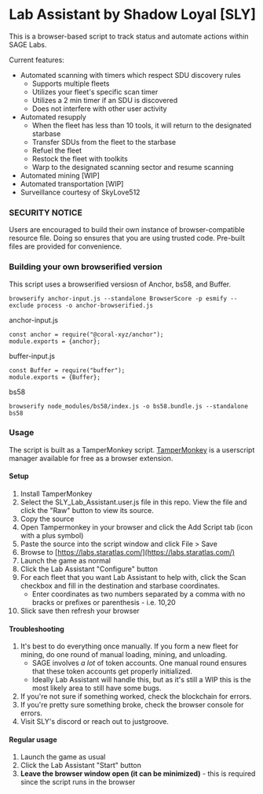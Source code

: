 # Lab Assistant by Shadow Loyal [SLY]
This is a browser-based script to track status and automate actions within SAGE Labs.

Current features:
* Automated scanning with timers which respect SDU discovery rules
  * Supports multiple fleets
  * Utilizes your fleet's specific scan timer
  * Utilizes a 2 min timer if an SDU is discovered
  * Does not interfere with other user activity
* Automated resupply
  * When the fleet has less than 10 tools, it will return to the designated starbase
  * Transfer SDUs from the fleet to the starbase
  * Refuel the fleet
  * Restock the fleet with toolkits
  * Warp to the designated scanning sector and resume scanning
* Automated mining [WIP]
* Automated transportation [WIP]
* Surveillance courtesy of SkyLove512

### SECURITY NOTICE
Users are encouraged to build their own instance of browser-compatible resource file. Doing so ensures that you are using trusted code. Pre-built files are provided for convenience. 

### Building your own browserified version
This script uses a browserified versiosn of Anchor, bs58, and Buffer. 

```
browserify anchor-input.js --standalone BrowserScore -p esmify --exclude process -o anchor-browserified.js
```

anchor-input.js
```
const anchor = require("@coral-xyz/anchor");
module.exports = {anchor};
```

buffer-input.js
```
const Buffer = require("buffer");
module.exports = {Buffer};
```

bs58
```
browserify node_modules/bs58/index.js -o bs58.bundle.js --standalone bs58
```

### Usage
The script is built as a TamperMonkey script. [TamperMonkey](https://www.tampermonkey.net/) is a userscript manager available for free as a browser extension.

#### Setup
1. Install TamperMonkey
2. Select the SLY_Lab_Assistant.user.js file in this repo. View the file and click the "Raw" button to view its source.
3. Copy the source
4. Open Tampermonkey in your browser and click the Add Script tab (icon with a plus symbol)
5. Paste the source into the script window and click File > Save
6. Browse to [https://labs.staratlas.com/](https://labs.staratlas.com/)
7. Launch the game as normal
8. Click the Lab Assistant "Configure" button
9. For each fleet that you want Lab Assistant to help with, click the Scan checkbox and fill in the destination and starbase coordinates.
   * Enter coordinates as two numbers separated by a comma with no bracks or prefixes or parenthesis - i.e. 10,20
11. Slick save then refresh your browser

#### Troubleshooting
1. It's best to do everything once manually. If you form a new fleet for mining, do one round of manual loading, mining, and unloading.
   * SAGE involves *a lot* of token accounts. One manual round ensures that these token accounts get properly initialized.
   * Ideally Lab Assistant will handle this, but as it's still a WIP this is the most likely area to still have some bugs.
2. If you're not sure if something worked, check the blockchain for errors.
3. If you're pretty sure something broke, check the browser console for errors.
4. Visit SLY's discord or reach out to justgroove.

#### Regular usage
1. Launch the game as usual
2. Click the Lab Assistant "Start" button
3. __Leave the browser window open (it can be minimized)__ - this is required since the script runs in the browser
